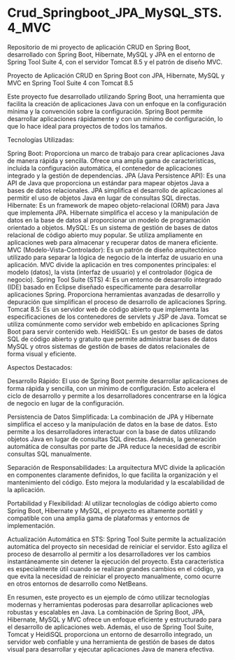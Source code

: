 # Crud_Springboot_JPA_MySQL_STS.4_MVC
Repositorio de mi proyecto de aplicación CRUD en Spring Boot, desarrollado con Spring Boot, Hibernate, MySQL y JPA en el entorno de Spring Tool Suite 4, con el servidor Tomcat 8.5 y el patrón de diseño MVC.


Proyecto de Aplicación CRUD en Spring Boot con JPA, Hibernate, MySQL y MVC en Spring Tool Suite 4 con Tomcat 8.5

Este proyecto fue desarrollado utilizando Spring Boot, una herramienta que facilita la creación de aplicaciones Java con un enfoque en la configuración mínima y la convención sobre la configuración. Spring Boot permite desarrollar aplicaciones rápidamente y con un mínimo de configuración, lo que lo hace ideal para proyectos de todos los tamaños.

Tecnologías Utilizadas:

Spring Boot: Proporciona un marco de trabajo para crear aplicaciones Java de manera rápida y sencilla. Ofrece una amplia gama de características, incluida la configuración automática, el contenedor de aplicaciones integrado y la gestión de dependencias.
JPA (Java Persistence API): Es una API de Java que proporciona un estándar para mapear objetos Java a bases de datos relacionales. JPA simplifica el desarrollo de aplicaciones al permitir el uso de objetos Java en lugar de consultas SQL directas.
Hibernate: Es un framework de mapeo objeto-relacional (ORM) para Java que implementa JPA. Hibernate simplifica el acceso y la manipulación de datos en la base de datos al proporcionar un modelo de programación orientado a objetos.
MySQL: Es un sistema de gestión de bases de datos relacional de código abierto muy popular. Se utiliza ampliamente en aplicaciones web para almacenar y recuperar datos de manera eficiente.
MVC (Modelo-Vista-Controlador): Es un patrón de diseño arquitectónico utilizado para separar la lógica de negocio de la interfaz de usuario en una aplicación. MVC divide la aplicación en tres componentes principales: el modelo (datos), la vista (interfaz de usuario) y el controlador (lógica de negocio).
Spring Tool Suite (STS) 4: Es un entorno de desarrollo integrado (IDE) basado en Eclipse diseñado específicamente para desarrollar aplicaciones Spring. Proporciona herramientas avanzadas de desarrollo y depuración que simplifican el proceso de desarrollo de aplicaciones Spring.
Tomcat 8.5: Es un servidor web de código abierto que implementa las especificaciones de los contenedores de servlets y JSP de Java. Tomcat se utiliza comúnmente como servidor web embebido en aplicaciones Spring Boot para servir contenido web.
HeidiSQL: Es un gestor de bases de datos SQL de código abierto y gratuito que permite administrar bases de datos MySQL y otros sistemas de gestión de bases de datos relacionales de forma visual y eficiente.


Aspectos Destacados:

Desarrollo Rápido: El uso de Spring Boot permite desarrollar aplicaciones de forma rápida y sencilla, con un mínimo de configuración. Esto acelera el ciclo de desarrollo y permite a los desarrolladores concentrarse en la lógica de negocio en lugar de la configuración.

Persistencia de Datos Simplificada: La combinación de JPA y Hibernate simplifica el acceso y la manipulación de datos en la base de datos. Esto permite a los desarrolladores interactuar con la base de datos utilizando objetos Java en lugar de consultas SQL directas. Además, la generación automática de consultas por parte de JPA reduce la necesidad de escribir consultas SQL manualmente.

Separación de Responsabilidades: La arquitectura MVC divide la aplicación en componentes claramente definidos, lo que facilita la organización y el mantenimiento del código. Esto mejora la modularidad y la escalabilidad de la aplicación.

Portabilidad y Flexibilidad: Al utilizar tecnologías de código abierto como Spring Boot, Hibernate y MySQL, el proyecto es altamente portátil y compatible con una amplia gama de plataformas y entornos de implementación.

Actualización Automática en STS: Spring Tool Suite permite la actualización automática del proyecto sin necesidad de reiniciar el servidor. Esto agiliza el proceso de desarrollo al permitir a los desarrolladores ver los cambios instantáneamente sin detener la ejecución del proyecto. Esta característica es especialmente útil cuando se realizan grandes cambios en el código, ya que evita la necesidad de reiniciar el proyecto manualmente, como ocurre en otros entornos de desarrollo como NetBeans.


En resumen, este proyecto es un ejemplo de cómo utilizar tecnologías modernas y herramientas poderosas para desarrollar aplicaciones web robustas y escalables en Java. La combinación de Spring Boot, JPA, Hibernate, MySQL y MVC ofrece un enfoque eficiente y estructurado para el desarrollo de aplicaciones web. Además, el uso de Spring Tool Suite, Tomcat y HeidiSQL proporciona un entorno de desarrollo integrado, un servidor web confiable y una herramienta de gestión de bases de datos visual para desarrollar y ejecutar aplicaciones Java de manera efectiva.




